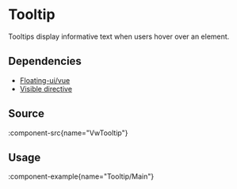 # Tooltip

Tooltips display informative text when users hover over an element.

## Dependencies

- [Floating-ui/vue](https://floating-ui.com/docs/vue)
- [Visible directive](/directives/visible)


## Source

:component-src{name="VwTooltip"}


## Usage

:component-example{name="Tooltip/Main"}


